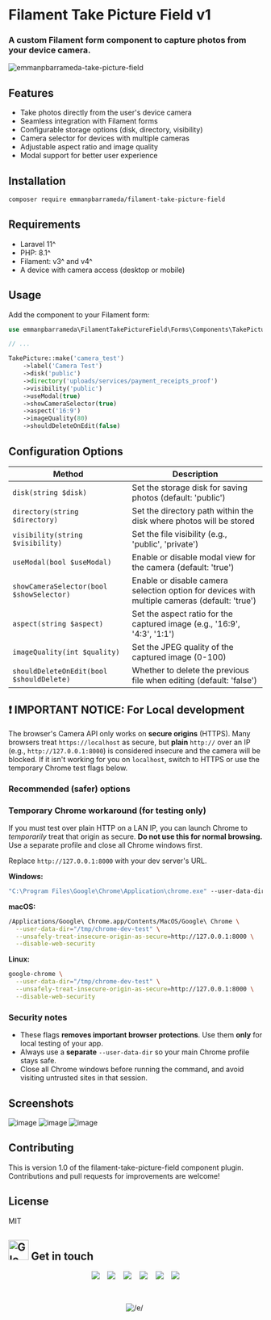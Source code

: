 # Filament Take Picture Field v1
### A custom Filament form component to capture photos from your device camera.

![emmanpbarrameda-take-picture-field](https://github.com/user-attachments/assets/72f92507-91d7-49c2-84f8-a4fbc3127caf)

## Features

- Take photos directly from the user's device camera
- Seamless integration with Filament forms
- Configurable storage options (disk, directory, visibility)
- Camera selector for devices with multiple cameras
- Adjustable aspect ratio and image quality
- Modal support for better user experience

## Installation

```bash
composer require emmanpbarrameda/filament-take-picture-field
```

## Requirements

- Laravel 11^
- PHP: 8.1^
- Filament: v3^ and v4^
- A device with camera access (desktop or mobile)

## Usage

Add the component to your Filament form:

```php
use emmanpbarrameda\FilamentTakePictureField\Forms\Components\TakePicture;

// ...

TakePicture::make('camera_test')
    ->label('Camera Test')
    ->disk('public')
    ->directory('uploads/services/payment_receipts_proof')
    ->visibility('public')
    ->useModal(true)
    ->showCameraSelector(true)
    ->aspect('16:9')
    ->imageQuality(80)
    ->shouldDeleteOnEdit(false)
```

## Configuration Options

| Method | Description |
|--------|-------------|
| `disk(string $disk)` | Set the storage disk for saving photos (default: 'public') |
| `directory(string $directory)` | Set the directory path within the disk where photos will be stored |
| `visibility(string $visibility)` | Set the file visibility (e.g., 'public', 'private') |
| `useModal(bool $useModal)` | Enable or disable modal view for the camera (default: 'true') |
| `showCameraSelector(bool $showSelector)` | Enable or disable camera selection option for devices with multiple cameras (default: 'true') |
| `aspect(string $aspect)` | Set the aspect ratio for the captured image (e.g., '16:9', '4:3', '1:1') |
| `imageQuality(int $quality)` | Set the JPEG quality of the captured image (0-100) |
| `shouldDeleteOnEdit(bool $shouldDelete)` | Whether to delete the previous file when editing (default: 'false') |

## ❗ IMPORTANT NOTICE: For Local development

The browser's Camera API only works on **secure origins** (HTTPS). Many browsers treat `https://localhost` as secure, but **plain** `http://` over an IP (e.g., `http://127.0.0.1:8000`) is considered insecure and the camera will be blocked. If it isn't working for you on `localhost`, switch to HTTPS or use the temporary Chrome test flags below.

### Recommended (safer) options

### Temporary Chrome workaround (for testing only)

If you must test over plain HTTP on a LAN IP, you can launch Chrome to *temporarily* treat that origin as secure. **Do not use this for normal browsing.** Use a separate profile and close all Chrome windows first.

Replace `http://127.0.0.1:8000` with your dev server's URL.

**Windows:**

```cmd
"C:\Program Files\Google\Chrome\Application\chrome.exe" --user-data-dir="C:\chrome-dev-test" --unsafely-treat-insecure-origin-as-secure=http://127.0.0.1:8000 --disable-web-security
```

**macOS:**

```bash
/Applications/Google\ Chrome.app/Contents/MacOS/Google\ Chrome \
  --user-data-dir="/tmp/chrome-dev-test" \
  --unsafely-treat-insecure-origin-as-secure=http://127.0.0.1:8000 \
  --disable-web-security
```

**Linux:**

```bash
google-chrome \
  --user-data-dir="/tmp/chrome-dev-test" \
  --unsafely-treat-insecure-origin-as-secure=http://127.0.0.1:8000 \
  --disable-web-security
```

### Security notes

* These flags **removes important browser protections**. Use them **only** for local testing of your app.
* Always use a **separate** `--user-data-dir` so your main Chrome profile stays safe.
* Close all Chrome windows before running the command, and avoid visiting untrusted sites in that session.

## Screenshots

![image](https://github.com/user-attachments/assets/12813349-b4f0-4ef2-91b7-430104b57742)
![image](https://github.com/user-attachments/assets/2643f1af-b8bb-4a1b-b745-337b4290d74b)
![image](https://github.com/user-attachments/assets/e7a9c5eb-e32c-418c-80b7-d3e425f0edae)

## Contributing

This is version 1.0 of the filament-take-picture-field component plugin. Contributions and pull requests for improvements are welcome!

## License
MIT

## <img src="https://raw.githubusercontent.com/Tarikul-Islam-Anik/Animated-Fluent-Emojis/master/Emojis/Travel%20and%20places/Glowing%20Star.png" alt="Glowing Star" width="40" height="40" /> Get in touch

<p align="center">
  <a href="https://emmanpbarrameda.github.io" target="_blank"><img src="https://img.shields.io/badge/My Portfolio-%20-blue?style=for-the-badge&logo=web"></a>
  &nbsp;&nbsp;
  <a href="mailto:emmanuelbarrameda1@gmail.com" target="_blank"><img src="https://img.shields.io/badge/Email-%20-red?style=for-the-badge&logo=gmail"></a>
  &nbsp;&nbsp;
  <a href="https://facebook.com/emmanpbarrameda/" target="_blank"><img src="https://img.shields.io/badge/Facebook-%20-blue?style=for-the-badge&logo=facebook"></a>
  &nbsp;&nbsp;
  <a href="https://t.me/emmanpbarrameda/" target="_blank"><img src="https://img.shields.io/badge/Telegram-%20-blue?style=for-the-badge&logo=telegram"></a>
  &nbsp;&nbsp;
  <a href="https://linkedin.com/in/emmanpbarrameda/" target="_blank"><img src="https://img.shields.io/badge/LinkedIn-%20-blue?style=for-the-badge&logo=linkedin"></a>
  &nbsp;&nbsp;
  <a href="https://github.com/emmanpbarrameda/" target="_blank"><img src="https://img.shields.io/badge/GitHub-%20-black?style=for-the-badge&logo=github"></a>
</p>
<br>

<p align="center">

  <!-- my name https://kapasia-dev-ed.my.site.com/Badges4Me/s/ -->
  <img alt='/e/' src='https://img.shields.io/badge/MADE_BY - EMMAN_P_BARRAMEDA-100000?style=for-the-badge&logo=/e/&logoColor=1877F2&labelColor=FFFFFF&color=1877F2'/>
  
  <!-- made with love -->
  <img alt='' src='https://img.shields.io/badge/MAKE_WITH_LOVE_FROM_PH-❤️-100000?style=for-the-badge&labelColor=EF4041&color=C1282D'/>
  
</p>
